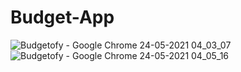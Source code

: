 # Budget-App
![Budgetofy - Google Chrome 24-05-2021 04_03_07](https://user-images.githubusercontent.com/72185572/119278834-6f3d8480-bc45-11eb-9ec8-077ccb25dab6.png)
![Budgetofy - Google Chrome 24-05-2021 04_05_16](https://user-images.githubusercontent.com/72185572/119278835-706eb180-bc45-11eb-811f-0de138781196.png)
